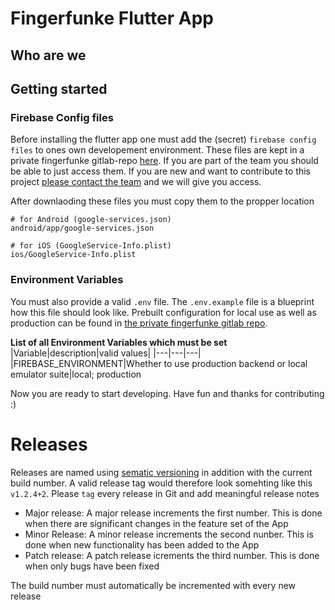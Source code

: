 # Fingerfunke Flutter App

## Who are we

## Getting started

### Firebase Config files

Before installing the flutter app one must add the (secret) `firebase config files` to ones own developement environment. These files are kept in a private fingerfunke gitlab-repo [here](https://gitlab.com/fingerfunke/config-files). If you are part of the team you should be able to just access them. If you are new and want to contribute to this project [please contact the team](mailto:info@fingerfunke.app) and we will give you access.

After downlaoding these files you must copy them to the propper location

```
# for Android (google-services.json)
android/app/google-services.json

# for iOS (GoogleService-Info.plist)
ios/GoogleService-Info.plist
```

### Environment Variables

You must also provide a valid `.env` file. The `.env.example` file is a blueprint how this file should look like. Prebuilt configuration for local use as well as production can be found in [the private fingerfunke gitlab repo](https://gitlab.com/fingerfunke/config-files).

**List of all Environment Variables which must be set**
|Variable|description|valid values|
|---|---|---|
|FIREBASE_ENVIRONMENT|Whether to use production backend or local emulator suite|local; production

Now you are ready to start developing. Have fun and thanks for contributing :)

# Releases

Releases are named using [sematic versioning](https://semver.org/lang/de/) in addition with the current build number. A valid release tag would therefore look somehting like this `v1.2.4+2`. Please `tag` every release in Git and add meaningful release notes

- Major release: A major release increments the first number. This is done when there are significant changes in the feature set of the App
- Minor Release: A minor release increments the second nunber. This is done when new functionality has been added to the App
- Patch release: A patch release icrements the third number. This is done when only bugs have been fixed

The build number must automatically be incremented with every new release
